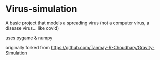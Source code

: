 # Virus-simulation

A basic project that models a spreading virus
(not a computer virus, a disease virus... like covid)

uses pygame & numpy

originally forked from https://github.com/Tanmay-R-Choudhary/Gravity-Simulation
